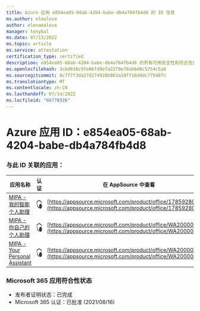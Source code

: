 ```yaml
---
title: Azure 应用 e854ea05-68ab-4204-babe-db4a784fb4d8 的 ID 信息
ms.author: elmalova
author: elenamalova
manager: tonybal
ms.date: 07/13/2022
ms.topic: article
ms.service: attestation
certification_type: certified
description: e854ea05-68ab-4204-babe-db4a784fb4d8 的所有可用安全性和符合性信息。
ms.openlocfilehash: 3cbd016c97e06fd9efa2270e78abbd8c5754c5a8
ms.sourcegitcommit: 0c7f7f3da27d274928b863a18ff16d4dc775487c
ms.translationtype: MT
ms.contentlocale: zh-CN
ms.lasthandoff: 07/14/2022
ms.locfileid: "66778926"
---
```

# <a name="azure-app-id-e854ea05-68ab-4204-babe-db4a784fb4d8"></a>Azure 应用 ID：e854ea05-68ab-4204-babe-db4a784fb4d8


### <a name="apps-associated-with-this-id"></a>与此 ID 关联的应用：
| **应用名称** | **认证** | **在 AppSource 中查看** |
|--------------|---------------|-----------------------|
| [MIPA - 我的智能个人助理](../forward/17859280.mipa.md) | <img alt="Certified application badge" src="../media/certified-badge.png" height="25" width="25" /> | [https://appsource.microsoft.com/product/office/17859280.mipa](https://appsource.microsoft.com/product/office/17859280.mipa) |
| [MIPA - 你自己的个人助理](../forward/WA200000062.md) | <img alt="Certified application badge" src="../media/certified-badge.png" height="25" width="25" /> | [https://appsource.microsoft.com/product/office/WA200000062](https://appsource.microsoft.com/product/office/WA200000062) |
| [MIPA - Your Personal Assistant](../forward/WA200000148.md) | <img alt="Certified application badge" src="../media/certified-badge.png" height="25" width="25" /> | [https://appsource.microsoft.com/product/office/WA200000148](https://appsource.microsoft.com/product/office/WA200000148) |

### <a name="microsoft-365-app-compliance-status"></a>Microsoft 365 应用符合性状态
- 发布者证明状态：已完成
- Microsoft 365 认证：已批准 (2021/08/16) 
